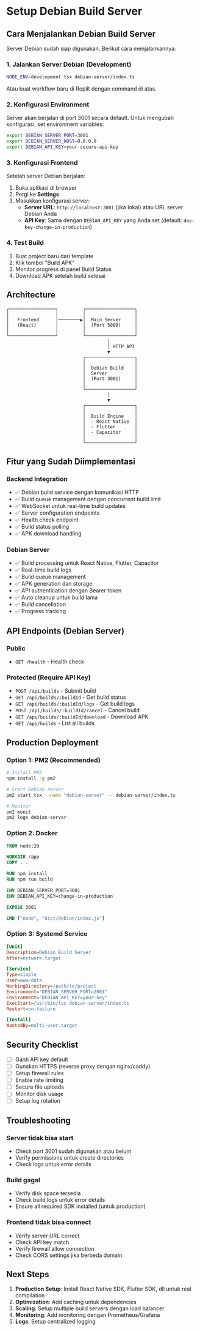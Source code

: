 # Setup Debian Build Server

## Cara Menjalankan Debian Build Server

Server Debian sudah siap digunakan. Berikut cara menjalankannya:

### 1. Jalankan Server Debian (Development)

```bash
NODE_ENV=development tsx debian-server/index.ts
```

Atau buat workflow baru di Replit dengan command di atas.

### 2. Konfigurasi Environment

Server akan berjalan di port 3001 secara default. Untuk mengubah konfigurasi, set environment variables:

```bash
export DEBIAN_SERVER_PORT=3001
export DEBIAN_SERVER_HOST=0.0.0.0  
export DEBIAN_API_KEY=your-secure-api-key
```

### 3. Konfigurasi Frontend

Setelah server Debian berjalan:

1. Buka aplikasi di browser
2. Pergi ke **Settings**
3. Masukkan konfigurasi server:
   - **Server URL**: `http://localhost:3001` (jika lokal) atau URL server Debian Anda
   - **API Key**: Sama dengan `DEBIAN_API_KEY` yang Anda set (default: `dev-key-change-in-production`)

### 4. Test Build

1. Buat project baru dari template
2. Klik tombol "Build APK"
3. Monitor progress di panel Build Status
4. Download APK setelah build selesai

## Architecture

```
┌─────────────────┐         ┌──────────────────┐
│                 │         │                  │
│   Frontend      │────────▶│  Main Server     │
│   (React)       │         │  (Port 5000)     │
│                 │         │                  │
└─────────────────┘         └──────────────────┘
                                     │
                                     │ HTTP API
                                     ▼
                            ┌──────────────────┐
                            │                  │
                            │  Debian Build    │
                            │  Server          │
                            │  (Port 3001)     │
                            │                  │
                            └──────────────────┘
                                     │
                                     ▼
                            ┌──────────────────┐
                            │                  │
                            │  Build Engine    │
                            │  - React Native  │
                            │  - Flutter       │
                            │  - Capacitor     │
                            │                  │
                            └──────────────────┘
```

## Fitur yang Sudah Diimplementasi

### Backend Integration
- ✅ Debian build service dengan komunikasi HTTP
- ✅ Build queue management dengan concurrent build limit
- ✅ WebSocket untuk real-time build updates
- ✅ Server configuration endpoints
- ✅ Health check endpoint
- ✅ Build status polling
- ✅ APK download handling

### Debian Server
- ✅ Build processing untuk React Native, Flutter, Capacitor
- ✅ Real-time build logs
- ✅ Build queue management
- ✅ APK generation dan storage
- ✅ API authentication dengan Bearer token
- ✅ Auto cleanup untuk build lama
- ✅ Build cancellation
- ✅ Progress tracking

## API Endpoints (Debian Server)

### Public
- `GET /health` - Health check

### Protected (Require API Key)
- `POST /api/builds` - Submit build
- `GET /api/builds/:buildId` - Get build status
- `GET /api/builds/:buildId/logs` - Get build logs
- `POST /api/builds/:buildId/cancel` - Cancel build
- `GET /api/builds/:buildId/download` - Download APK
- `GET /api/builds` - List all builds

## Production Deployment

### Option 1: PM2 (Recommended)

```bash
# Install PM2
npm install -g pm2

# Start Debian server
pm2 start tsx --name "debian-server" -- debian-server/index.ts

# Monitor
pm2 monit
pm2 logs debian-server
```

### Option 2: Docker

```dockerfile
FROM node:20

WORKDIR /app
COPY . .

RUN npm install
RUN npm run build

ENV DEBIAN_SERVER_PORT=3001
ENV DEBIAN_API_KEY=change-in-production

EXPOSE 3001

CMD ["node", "dist/debian/index.js"]
```

### Option 3: Systemd Service

```ini
[Unit]
Description=Debian Build Server
After=network.target

[Service]
Type=simple
User=www-data
WorkingDirectory=/path/to/project
Environment="DEBIAN_SERVER_PORT=3001"
Environment="DEBIAN_API_KEY=your-key"
ExecStart=/usr/bin/tsx debian-server/index.ts
Restart=on-failure

[Install]
WantedBy=multi-user.target
```

## Security Checklist

- [ ] Ganti API key default
- [ ] Gunakan HTTPS (reverse proxy dengan nginx/caddy)
- [ ] Setup firewall rules
- [ ] Enable rate limiting
- [ ] Secure file uploads
- [ ] Monitor disk usage
- [ ] Setup log rotation

## Troubleshooting

### Server tidak bisa start
- Check port 3001 sudah digunakan atau belum
- Verify permissions untuk create directories
- Check logs untuk error details

### Build gagal
- Verify disk space tersedia
- Check build logs untuk error details
- Ensure all required SDK installed (untuk production)

### Frontend tidak bisa connect
- Verify server URL correct
- Check API key match
- Verify firewall allow connection
- Check CORS settings jika berbeda domain

## Next Steps

1. **Production Setup**: Install React Native SDK, Flutter SDK, dll untuk real compilation
2. **Optimization**: Add caching untuk dependencies
3. **Scaling**: Setup multiple build servers dengan load balancer
4. **Monitoring**: Add monitoring dengan Prometheus/Grafana
5. **Logs**: Setup centralized logging
